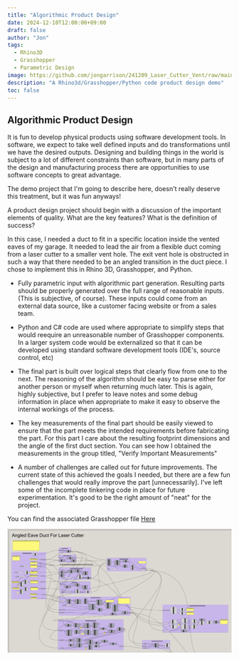 ```yaml
---
title: "Algorithmic Product Design"
date: 2024-12-10T12:00:00+09:00
draft: false
author: "Jon"
tags:
  - Rhino3D
  - Grasshopper
  - Parametric Design
image: https://github.com/jongarrison/241209_Laser_Cutter_Vent/raw/main/vent_rhino_view.png
description: "A Rhino3d/Grasshopper/Python code product design demo"
toc: false
---
```


## Algorithmic Product Design

It is fun to develop physical products using software development tools. In software, we expect to take well defined inputs and do transformations until we have the desired outputs. Designing and building things in the world is subject to a lot of different constraints than software, but in many parts of the design and manufacturing process there are opportunities to use software concepts to great advantage.


The demo project that I'm going to describe here, doesn't really deserve this treatment, but it was fun anyways! 


A product design project should begin with a discussion of the important elements of quality. What are the key features? What is the definition of success?


In this case, I needed a duct to fit in a specific location inside the vented eaves of my garage. It needed to lead the air from a flexible duct coming from a laser cutter to a smaller vent hole. The exit vent hole is obstructed in such a way that there needed to be an angled transition in the duct piece. I chose to implement this in Rhino 3D, Grasshopper, and Python.

* Fully parametric input with algorithmic part generation. Resulting parts should be properly generated over the full range of reasonable inputs. (This is subjective, of course). These inputs could come from an external data source, like a customer facing website or from a sales team.

* Python and C# code are used where appropriate to simplify steps that would reequire an unreasonable number of Grasshopper components. In a larger system code would be externalized so that it can be developed using standard software development tools (IDE's, source control, etc)

* The final part is built over logical steps that clearly flow from one to the next. The reasoning of the algorithm should be easy to parse either for another person or myself when returning much later. This is again, highly subjective, but I prefer to leave notes and some debug information in place when appropriate to make it easy to observe the internal workings of the process.

* The key measurements of the final part should be easily viewed to ensure that the part meets the intended requirements before fabricating the part. For this part I care about the resulting footprint dimensions and the angle of the first duct section. You can see how I obtained the measurements in the group titled, "Verify Important Measurements"

* A number of challenges are called out for future improvements. The current state of this achieved the goals I needed, but there are a few fun challenges that would really improve the part [unnecessarily]. I've left some of the incomplete tinkering code in place for future experimentation. It's good to be the right amount of "neat" for the project.


You can find the associated Grasshopper file [Here](https://github.com/jongarrison/241209_Laser_Cutter_Vent)

<img src="https://github.com/jongarrison/241209_Laser_Cutter_Vent/raw/main/vent_gh_view.png" />

